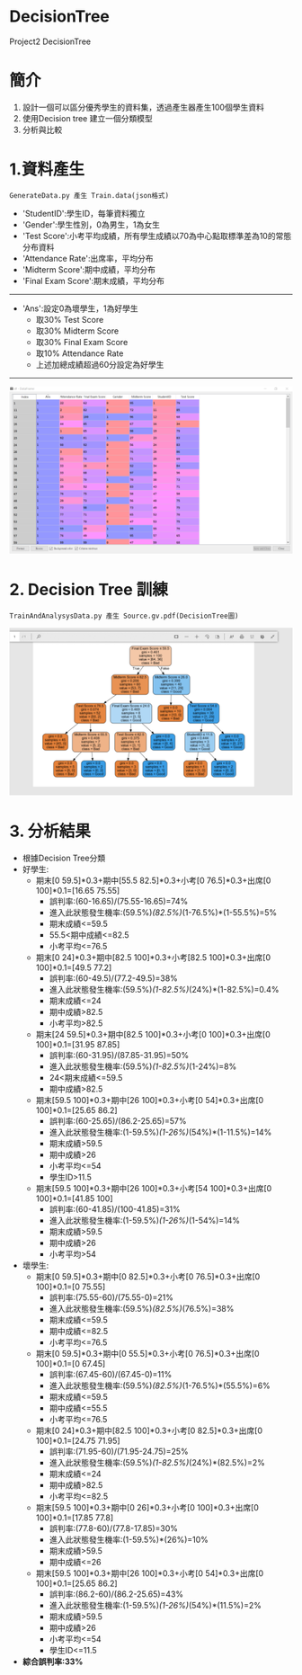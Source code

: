 # DecisionTree
Project2 DecisionTree

# 簡介
1. 設計一個可以區分優秀學生的資料集，透過產生器產生100個學生資料
2. 使用Decision tree 建立一個分類模型
3. 分析與比較

# 1.資料產生
    GenerateData.py 產生 Train.data(json格式)
- 'StudentID':學生ID，每筆資料獨立
- 'Gender':學生性別，0為男生，1為女生
- 'Test Score':小考平均成績，所有學生成績以70為中心點取標準差為10的常態分布資料
- 'Attendance Rate':出席率，平均分布
- 'Midterm Score':期中成績，平均分布
- 'Final Exam Score':期末成績，平均分布
---
- 'Ans':設定0為壞學生，1為好學生
    - 取30% Test Score
    - 取30% Midterm Score
    - 取30% Final Exam Score
    - 取10% Attendance Rate
    - 上述加總成績超過60分設定為好學生
---
![產生資料](https://github.com/a60504a60504/DecisionTree/blob/master/Pictures/df.PNG)

# 2. Decision Tree 訓練
    TrainAndAnalysysData.py 產生 Source.gv.pdf(DecisionTree圖)
![DecisionTree](https://github.com/a60504a60504/DecisionTree/blob/master/Pictures/DecisionTree.PNG)

# 3. 分析結果

* 根據Decision Tree分類
* 好學生:
    * 期末[0 59.5]*0.3+期中[55.5 82.5]*0.3+小考[0 76.5]*0.3+出席[0 100]*0.1=[16.65 75.55]
        * 誤判率:(60-16.65)/(75.55-16.65)=74%
        * 進入此狀態發生機率:(59.5%)*(82.5%)*(1-76.5%)*(1-55.5%)=5%
        * 期末成績<=59.5    
        * 55.5<期中成績<=82.5     
        * 小考平均<=76.5
    * 期末[0 24]*0.3+期中[82.5 100]*0.3+小考[82.5 100]*0.3+出席[0 100]*0.1=[49.5 77.2]
        * 誤判率:(60-49.5)/(77.2-49.5)=38%
        * 進入此狀態發生機率:(59.5%)*(1-82.5%)*(24%)*(1-82.5%)=0.4%
        * 期末成績<=24      
        * 期中成績>82.5           
        * 小考平均>82.5
    * 期末[24 59.5]*0.3+期中[82.5 100]*0.3+小考[0 100]*0.3+出席[0 100]*0.1=[31.95 87.85]
        * 誤判率:(60-31.95)/(87.85-31.95)=50%
        * 進入此狀態發生機率:(59.5%)*(1-82.5%)*(1-24%)=8%
        * 24<期末成績<=59.5       
        * 期中成績>82.5
    * 期末[59.5 100]*0.3+期中[26 100]*0.3+小考[0 54]*0.3+出席[0 100]*0.1=[25.65 86.2]
        * 誤判率:(60-25.65)/(86.2-25.65)=57%
        * 進入此狀態發生機率:(1-59.5%)*(1-26%)*(54%)*(1-11.5%)=14%
        * 期末成績>59.5     
        * 期中成績>26             
        * 小考平均<=54        
        * 學生ID>11.5
    * 期末[59.5 100]*0.3+期中[26 100]*0.3+小考[54 100]*0.3+出席[0 100]*0.1=[41.85 100]
        * 誤判率:(60-41.85)/(100-41.85)=31%
        * 進入此狀態發生機率:(1-59.5%)*(1-26%)*(1-54%)=14%
        * 期末成績>59.5     
        * 期中成績>26             
        * 小考平均>54
* 壞學生:
    * 期末[0 59.5]*0.3+期中[0 82.5]*0.3+小考[0 76.5]*0.3+出席[0 100]*0.1=[0 75.55]
        * 誤判率:(75.55-60)/(75.55-0)=21%
        * 進入此狀態發生機率:(59.5%)*(82.5%)*(76.5%)=38%
        * 期末成績<=59.5    
        * 期中成績<=82.5          
        * 小考平均<=76.5
    * 期末[0 59.5]*0.3+期中[0 55.5]*0.3+小考[0 76.5]*0.3+出席[0 100]*0.1=[0 67.45]
        * 誤判率:(67.45-60)/(67.45-0)=11%
        * 進入此狀態發生機率:(59.5%)*(82.5%)*(1-76.5%)*(55.5%)=6%
        * 期末成績<=59.5    
        * 期中成績<=55.5          
        * 小考平均<=76.5
    * 期末[0 24]*0.3+期中[82.5 100]*0.3+小考[0 82.5]*0.3+出席[0 100]*0.1=[24.75 71.95]
        * 誤判率:(71.95-60)/(71.95-24.75)=25%
        * 進入此狀態發生機率:(59.5%)*(1-82.5%)*(24%)*(82.5%)=2%
        * 期末成績<=24      
        * 期中成績>82.5           
        * 小考平均<=82.5
    * 期末[59.5 100]*0.3+期中[0 26]*0.3+小考[0 100]*0.3+出席[0 100]*0.1=[17.85 77.8]
        * 誤判率:(77.8-60)/(77.8-17.85)=30%
        * 進入此狀態發生機率:(1-59.5%)*(26%)=10%
        * 期末成績>59.5     
        * 期中成績<=26
    * 期末[59.5 100]*0.3+期中[26 100]*0.3+小考[0 54]*0.3+出席[0 100]*0.1=[25.65 86.2]
        * 誤判率:(86.2-60)/(86.2-25.65)=43%
        * 進入此狀態發生機率:(1-59.5%)*(1-26%)*(54%)*(11.5%)=2%
        * 期末成績>59.5     
        * 期中成績>26             
        * 小考平均<=54        
        * 學生ID<=11.5
* **綜合誤判率:33%**
